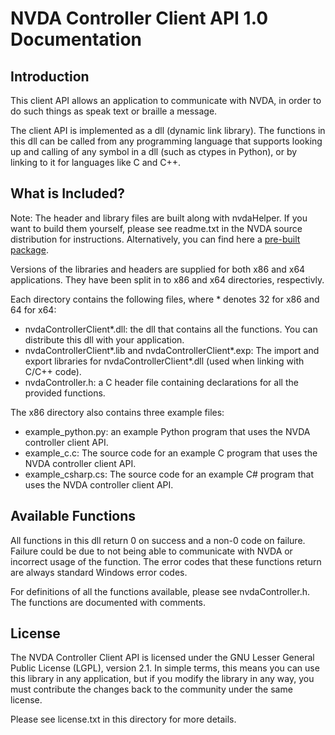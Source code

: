 # NVDA Controller Client API 1.0 Documentation

## Introduction

This client API allows an application to communicate with NVDA, in order to do such things as speak text or braille a message.

The client API is implemented as a dll (dynamic link library). The functions in this dll can be called from any programming language that supports looking up and calling of any symbol in a dll (such as ctypes in Python), or by linking to it for languages like C and C++.

## What is Included?

Note: The header and library files are built along with nvdaHelper. If you want to build them yourself, please see readme.txt in the NVDA source distribution for instructions. Alternatively, you can find here a [pre-built package](http://www.nvda-project.org/nvdaControllerClient/nvdaControllerClient_20100219.7z).

Versions of the libraries and headers are supplied for both x86 and x64 applications. They have been split in to x86 and x64 directories, respectivly.

Each directory contains the following files, where * denotes 32 for x86 and 64 for x64:

*   nvdaControllerClient*.dll: the dll that contains all the functions. You can distribute this dll with your application.
*   nvdaControllerClient*.lib and nvdaControllerClient*.exp: The import and export libraries for nvdaControllerClient*.dll (used when linking with C/C++ code).
*   nvdaController.h: a C header file containing declarations for all the provided functions.

The x86 directory also contains three example files:

*   example_python.py: an example Python program that uses the NVDA controller client API.
*   example_c.c: The source code for an example C program that uses the NVDA controller client API.
*   example_csharp.cs: The source code for an example C# program that uses the NVDA controller client API.

## Available Functions

All functions in this dll return 0 on success and a non-0 code on failure. Failure could be due to not being able to communicate with NVDA or incorrect usage of the function. The error codes that these functions return are always standard Windows error codes.

For definitions of all the functions available, please see nvdaController.h. The functions are documented with comments.

## License

The NVDA Controller Client API is licensed under the GNU Lesser General Public License (LGPL), version 2.1\. In simple terms, this means you can use this library in any application, but if you modify the library in any way, you must contribute the changes back to the community under the same license.

Please see license.txt in this directory for more details.
